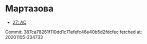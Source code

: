 # Мартазова
- [27: AC](27.md)

Commit: 387ca78261f110dd1c71efefc46e40b5d2fdcfec
 fetched at: 20201105-234733
